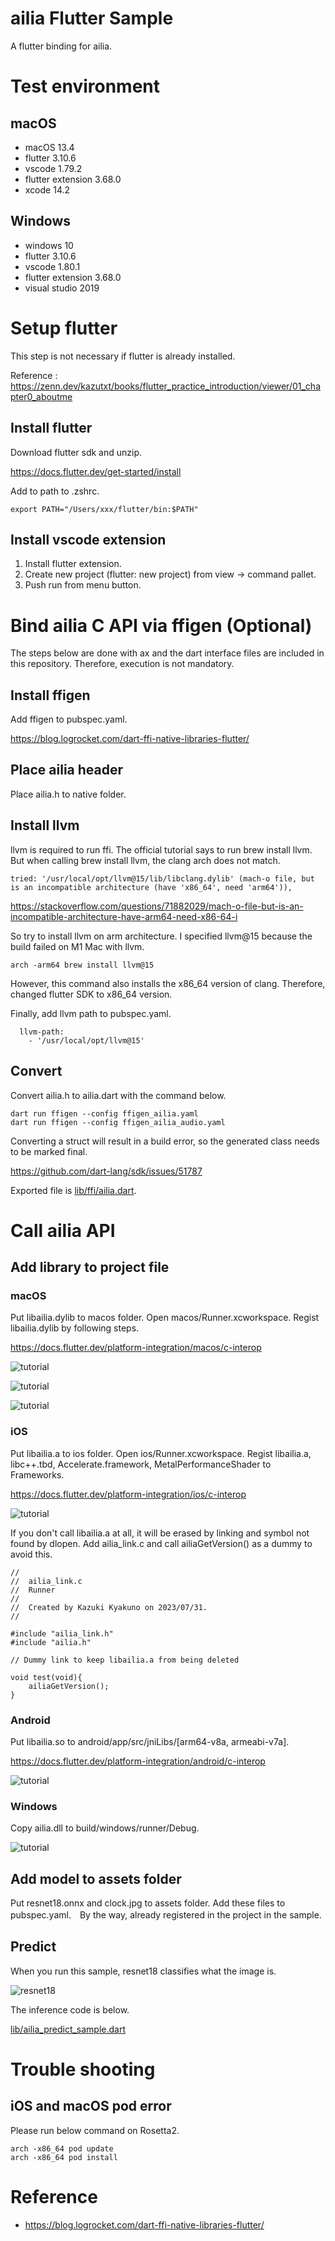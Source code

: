 # ailia Flutter Sample

A flutter binding for ailia.

# Test environment

## macOS

- macOS 13.4
- flutter 3.10.6
- vscode 1.79.2
- flutter extension 3.68.0
- xcode 14.2

## Windows

- windows 10
- flutter 3.10.6
- vscode 1.80.1
- flutter extension 3.68.0
- visual studio 2019

# Setup flutter

This step is not necessary if flutter is already installed.

Reference : https://zenn.dev/kazutxt/books/flutter_practice_introduction/viewer/01_chapter0_aboutme

## Install flutter

Download flutter sdk and unzip.

https://docs.flutter.dev/get-started/install

Add to path to .zshrc.

```
export PATH="/Users/xxx/flutter/bin:$PATH"
```

## Install vscode extension

1. Install flutter extension.
2. Create new project (flutter: new project) from view -> command pallet.
3. Push run from menu button.

# Bind ailia C API via ffigen (Optional)

The steps below are done with ax and the dart interface files are included in this repository. Therefore, execution is not mandatory.

## Install ffigen

Add ffigen to pubspec.yaml.

https://blog.logrocket.com/dart-ffi-native-libraries-flutter/

## Place ailia header

Place ailia.h to native folder.

## Install llvm

llvm is required to run ffi. The official tutorial says to run brew install llvm. But when calling brew install llvm, the clang arch does not match.

```
tried: '/usr/local/opt/llvm@15/lib/libclang.dylib' (mach-o file, but is an incompatible architecture (have 'x86_64', need 'arm64')),
```

https://stackoverflow.com/questions/71882029/mach-o-file-but-is-an-incompatible-architecture-have-arm64-need-x86-64-i

So try to install llvm on arm architecture. I specified llvm@15 because the build failed on M1 Mac with llvm.

```
arch -arm64 brew install llvm@15
```

However, this command also installs the x86_64 version of clang. Therefore, changed flutter SDK to x86_64 version.

Finally, add llvm path to pubspec.yaml.

```
  llvm-path:
    - '/usr/local/opt/llvm@15'
```

## Convert

Convert ailia.h to ailia.dart with the command below.

```
dart run ffigen --config ffigen_ailia.yaml
dart run ffigen --config ffigen_ailia_audio.yaml
```

Converting a struct will result in a build error, so the generated class needs to be marked final.

https://github.com/dart-lang/sdk/issues/51787

Exported file is [lib/ffi/ailia.dart](lib/ffi/ailia.dart).

# Call ailia API

## Add library to project file

### macOS

Put libailia.dylib to macos folder. Open macos/Runner.xcworkspace. Regist libailia.dylib by following steps.

https://docs.flutter.dev/platform-integration/macos/c-interop

![tutorial](tutorial/macos.png)

![tutorial](tutorial/macos1.png)

![tutorial](tutorial/macos2.png)

### iOS

Put libailia.a to ios folder. Open ios/Runner.xcworkspace. Regist libailia.a, libc++.tbd, Accelerate.framework, MetalPerformanceShader to Frameworks.

https://docs.flutter.dev/platform-integration/ios/c-interop

![tutorial](tutorial/ios.png)

If you don't call libailia.a at all, it will be erased by linking and symbol not found by dlopen. Add ailia_link.c and call ailiaGetVersion() as a dummy to avoid this.

```
//
//  ailia_link.c
//  Runner
//
//  Created by Kazuki Kyakuno on 2023/07/31.
//

#include "ailia_link.h"
#include "ailia.h"

// Dummy link to keep libailia.a from being deleted

void test(void){
    ailiaGetVersion();
}
```

### Android

Put libailia.so to android/app/src/jniLibs/[arm64-v8a, armeabi-v7a].

https://docs.flutter.dev/platform-integration/android/c-interop

![tutorial](tutorial/android.png)

### Windows

Copy ailia.dll to build/windows/runner/Debug.

![tutorial](tutorial/windows.png)

## Add model to assets folder

Put resnet18.onnx and clock.jpg to assets folder. Add these files to pubspec.yaml.　By the way, already registered in the project in the sample.

## Predict

When you run this sample, resnet18 classifies what the image is.

![resnet18](tutorial/resnet18.png)

The inference code is below.

[lib/ailia_predict_sample.dart](lib/ailia_predict_sample.dart)

# Trouble shooting

## iOS and macOS pod error

Please run below command on Rosetta2.

```
arch -x86_64 pod update
arch -x86_64 pod install
```
# Reference

- https://blog.logrocket.com/dart-ffi-native-libraries-flutter/
